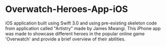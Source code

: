 # Overwatch-Heroes-App-iOS
iOS application built using Swift 3.0 and using pre-existing skeleton code from application called "Artistry" made by James Mwangi. This iPhone app was made to showcase different heroes in the popular online game 'Overwatch' and provide a brief overview of their abilities.
